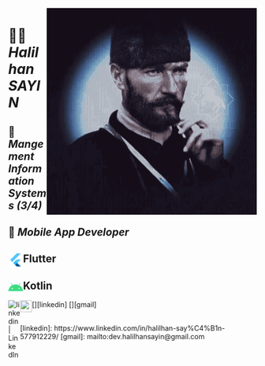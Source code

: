 <img align="right" alt="GIF" src="https://github.com/HalilhanSAYIN/HalilhanSAYIN/blob/main/o7.gif" width="426" height="420" />


#  👨‍🎤  ***Halilhan SAYIN***

## 🏫 *Mangement Information Systems (3/4)* 
## 📱  *Mobile App Developer*
## Flutter <img align="left" alt="Flutter" width="30px" src="https://raw.githubusercontent.com/github/explore/cebd63002168a05a6a642f309227eefeccd92950/topics/flutter/flutter.png" />
## Kotlin <img align="left" alt="Android" width="30px" src="https://raw.githubusercontent.com/github/explore/80688e429a7d4ef2fca1e82350fe8e3517d3494d/topics/android/android.png" />

[<img align="left" alt="linkedin | LinkedIn" width="24px" src="https://raw.githubusercontent.com/peterthehan/peterthehan/master/assets/linkedin.svg" />][linkedin]
[<img align="left" height="24" width="24" src="https://cdn.jsdelivr.net/npm/simple-icons@v4/icons/gmail.svg" />][gmail]


<br />
[linkedin]: https://www.linkedin.com/in/halilhan-say%C4%B1n-577912229/
[gmail]: mailto:dev.halilhansayin@gmail.com
<br />


<!---
HalilhanSAYIN/HalilhanSAYIN is a ✨ special ✨ repository because its `README.md` (this file) appears on your GitHub profile.
You can click the Preview link to take a look at your changes.
--->
